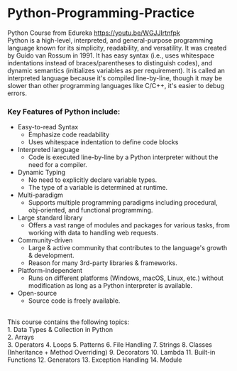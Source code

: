 # Python-Programming-Practice
Python Course from Edureka 
https://youtu.be/WGJJIrtnfpk
<br/>
Python is a high-level, interpreted, and general-purpose programming language known for its simplicity, readability, and versatility. It was created by Guido van Rossum in 1991. It has easy syntax (i.e., uses whitespace indentations instead of braces/parentheses to distinguish codes), and dynamic semantics (initializes variables as per requirement). It is called an interpreted language because it's compiled line-by-line, though it may be slower than other programming languages like C/C++, it's easier to debug errors.<br/>
### Key Features of Python include:<br/>
- Easy-to-read Syntax<br/>
  - Emphasize code readability<br/>
  - Uses whitespace indentation to define code blocks<br/>
- Interpreted language<br/>
  - Code is executed line-by-line by a Python interpreter without the need for a compiler.<br/>
- Dynamic Typing<br/>
  - No need to explicitly declare variable types.<br/>
  - The type of a variable is determined at runtime.<br/>
- Multi-paradigm<br/>
  - Supports multiple programming paradigms including procedural, obj-oriented, and functional programming.<br/>
- Large standard library<br/>
  - Offers a vast range of modules and packages for various tasks, from working with data to handling web requests.
- Community-driven<br/>
  - Large & active community that contributes to the language's growth & development.<br/>
  - Reason for many 3rd-party libraries & frameworks.<br/>
- Platform-independent<br/>
  - Runs on different platforms (Windows, macOS, Linux, etc.) without modification as long as a Python interpreter is available.<br/>
- Open-source<br/>
  - Source code is freely available.<br/>
<br/>
This course contains the following topics:<br/>
1. Data Types & Collection in Python<br/>
2. Arrays <br/>
3. Operators
4. Loops
5. Patterns
6. File Handling
7. Strings
8. Classes (Inheritance + Method Overriding)
9. Decorators
10. Lambda
11. Built-in Functions
12. Generators
13. Exception Handling
14. Module
